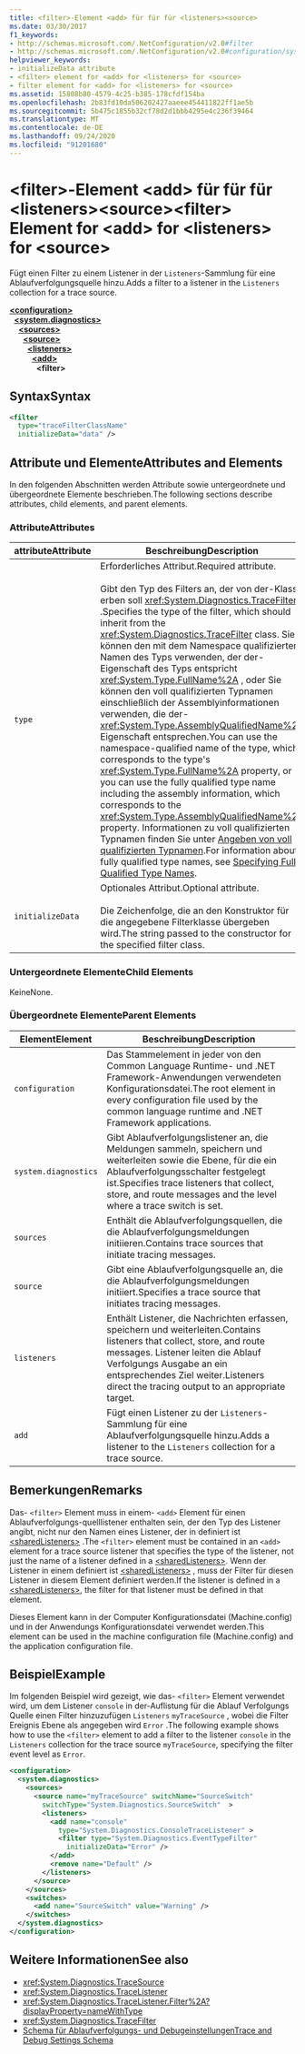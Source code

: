 ```yaml
---
title: <filter>-Element <add> für für für <listeners><source>
ms.date: 03/30/2017
f1_keywords:
- http://schemas.microsoft.com/.NetConfiguration/v2.0#filter
- http://schemas.microsoft.com/.NetConfiguration/v2.0#configuration/system.diagnostics/sources/source/listeners/add/filter
helpviewer_keywords:
- initializeData attribute
- <filter> element for <add> for <listeners> for <source>
- filter element for <add> for <listeners> for <source>
ms.assetid: 15808b80-4579-4c25-b385-178cfdf154ba
ms.openlocfilehash: 2b83fd10da506202427aaeee454411822ff1ae5b
ms.sourcegitcommit: 5b475c1855b32cf78d2d1bbb4295e4c236f39464
ms.translationtype: MT
ms.contentlocale: de-DE
ms.lasthandoff: 09/24/2020
ms.locfileid: "91201680"
---
```

# <a name="filter-element-for-add-for-listeners-for-source"></a><span data-ttu-id="b4d06-102">\<filter>-Element \<add> für für für \<listeners>\<source></span><span class="sxs-lookup"><span data-stu-id="b4d06-102">\<filter> Element for \<add> for \<listeners> for \<source></span></span>

<span data-ttu-id="b4d06-103">Fügt einen Filter zu einem Listener in der `Listeners`-Sammlung für eine Ablaufverfolgungsquelle hinzu.</span><span class="sxs-lookup"><span data-stu-id="b4d06-103">Adds a filter to a listener in the `Listeners` collection for a trace source.</span></span>  

[**\<configuration>**](../configuration-element.md)\
&nbsp;&nbsp;[**\<system.diagnostics>**](system-diagnostics-element.md)\
&nbsp;&nbsp;&nbsp;&nbsp;[**\<sources>**](sources-element.md)\
&nbsp;&nbsp;&nbsp;&nbsp;&nbsp;&nbsp;[**\<source>**](source-element.md)\
&nbsp;&nbsp;&nbsp;&nbsp;&nbsp;&nbsp;&nbsp;&nbsp;[**\<listeners>**](listeners-element-for-source.md)\
&nbsp;&nbsp;&nbsp;&nbsp;&nbsp;&nbsp;&nbsp;&nbsp;&nbsp;&nbsp;[**\<add>**](add-element-for-listeners-for-source.md)\
&nbsp;&nbsp;&nbsp;&nbsp;&nbsp;&nbsp;&nbsp;&nbsp;&nbsp;&nbsp;&nbsp;&nbsp;**\<filter>**

## <a name="syntax"></a><span data-ttu-id="b4d06-104">Syntax</span><span class="sxs-lookup"><span data-stu-id="b4d06-104">Syntax</span></span>  
  
```xml  
<filter
  type="traceFilterClassName"
  initializeData="data" />  
```  
  
## <a name="attributes-and-elements"></a><span data-ttu-id="b4d06-105">Attribute und Elemente</span><span class="sxs-lookup"><span data-stu-id="b4d06-105">Attributes and Elements</span></span>  

 <span data-ttu-id="b4d06-106">In den folgenden Abschnitten werden Attribute sowie untergeordnete und übergeordnete Elemente beschrieben.</span><span class="sxs-lookup"><span data-stu-id="b4d06-106">The following sections describe attributes, child elements, and parent elements.</span></span>  
  
### <a name="attributes"></a><span data-ttu-id="b4d06-107">Attribute</span><span class="sxs-lookup"><span data-stu-id="b4d06-107">Attributes</span></span>  
  
|<span data-ttu-id="b4d06-108">attribute</span><span class="sxs-lookup"><span data-stu-id="b4d06-108">Attribute</span></span>|<span data-ttu-id="b4d06-109">Beschreibung</span><span class="sxs-lookup"><span data-stu-id="b4d06-109">Description</span></span>|  
|---------------|-----------------|  
|`type`|<span data-ttu-id="b4d06-110">Erforderliches Attribut.</span><span class="sxs-lookup"><span data-stu-id="b4d06-110">Required attribute.</span></span><br /><br /> <span data-ttu-id="b4d06-111">Gibt den Typ des Filters an, der von der-Klasse erben soll <xref:System.Diagnostics.TraceFilter> .</span><span class="sxs-lookup"><span data-stu-id="b4d06-111">Specifies the type of the filter, which should inherit from the <xref:System.Diagnostics.TraceFilter> class.</span></span> <span data-ttu-id="b4d06-112">Sie können den mit dem Namespace qualifizierten Namen des Typs verwenden, der der-Eigenschaft des Typs entspricht <xref:System.Type.FullName%2A> , oder Sie können den voll qualifizierten Typnamen einschließlich der Assemblyinformationen verwenden, die der- <xref:System.Type.AssemblyQualifiedName%2A> Eigenschaft entsprechen.</span><span class="sxs-lookup"><span data-stu-id="b4d06-112">You can use the namespace-qualified name of the type, which corresponds to the type's <xref:System.Type.FullName%2A> property, or you can use the fully qualified type name including the assembly information, which corresponds to the <xref:System.Type.AssemblyQualifiedName%2A> property.</span></span> <span data-ttu-id="b4d06-113">Informationen zu voll qualifizierten Typnamen finden Sie unter [Angeben von voll qualifizierten Typnamen](../../../reflection-and-codedom/specifying-fully-qualified-type-names.md).</span><span class="sxs-lookup"><span data-stu-id="b4d06-113">For information about fully qualified type names, see [Specifying Fully Qualified Type Names](../../../reflection-and-codedom/specifying-fully-qualified-type-names.md).</span></span>|  
|`initializeData`|<span data-ttu-id="b4d06-114">Optionales Attribut.</span><span class="sxs-lookup"><span data-stu-id="b4d06-114">Optional attribute.</span></span><br /><br /> <span data-ttu-id="b4d06-115">Die Zeichenfolge, die an den Konstruktor für die angegebene Filterklasse übergeben wird.</span><span class="sxs-lookup"><span data-stu-id="b4d06-115">The string passed to the constructor for the specified filter class.</span></span>|  
  
### <a name="child-elements"></a><span data-ttu-id="b4d06-116">Untergeordnete Elemente</span><span class="sxs-lookup"><span data-stu-id="b4d06-116">Child Elements</span></span>  

 <span data-ttu-id="b4d06-117">Keine</span><span class="sxs-lookup"><span data-stu-id="b4d06-117">None.</span></span>  
  
### <a name="parent-elements"></a><span data-ttu-id="b4d06-118">Übergeordnete Elemente</span><span class="sxs-lookup"><span data-stu-id="b4d06-118">Parent Elements</span></span>  
  
|<span data-ttu-id="b4d06-119">Element</span><span class="sxs-lookup"><span data-stu-id="b4d06-119">Element</span></span>|<span data-ttu-id="b4d06-120">Beschreibung</span><span class="sxs-lookup"><span data-stu-id="b4d06-120">Description</span></span>|  
|-------------|-----------------|  
|`configuration`|<span data-ttu-id="b4d06-121">Das Stammelement in jeder von den Common Language Runtime- und .NET Framework-Anwendungen verwendeten Konfigurationsdatei.</span><span class="sxs-lookup"><span data-stu-id="b4d06-121">The root element in every configuration file used by the common language runtime and .NET Framework applications.</span></span>|  
|`system.diagnostics`|<span data-ttu-id="b4d06-122">Gibt Ablaufverfolgungslistener an, die Meldungen sammeln, speichern und weiterleiten sowie die Ebene, für die ein Ablaufverfolgungsschalter festgelegt ist.</span><span class="sxs-lookup"><span data-stu-id="b4d06-122">Specifies trace listeners that collect, store, and route messages and the level where a trace switch is set.</span></span>|  
|`sources`|<span data-ttu-id="b4d06-123">Enthält die Ablaufverfolgungsquellen, die die Ablaufverfolgungsmeldungen initiieren.</span><span class="sxs-lookup"><span data-stu-id="b4d06-123">Contains trace sources that initiate tracing messages.</span></span>|  
|`source`|<span data-ttu-id="b4d06-124">Gibt eine Ablaufverfolgungsquelle an, die die Ablaufverfolgungsmeldungen initiiert.</span><span class="sxs-lookup"><span data-stu-id="b4d06-124">Specifies a trace source that initiates tracing messages.</span></span>|  
|`listeners`|<span data-ttu-id="b4d06-125">Enthält Listener, die Nachrichten erfassen, speichern und weiterleiten.</span><span class="sxs-lookup"><span data-stu-id="b4d06-125">Contains listeners that collect, store, and route messages.</span></span> <span data-ttu-id="b4d06-126">Listener leiten die Ablauf Verfolgungs Ausgabe an ein entsprechendes Ziel weiter.</span><span class="sxs-lookup"><span data-stu-id="b4d06-126">Listeners direct the tracing output to an appropriate target.</span></span>|  
|`add`|<span data-ttu-id="b4d06-127">Fügt einen Listener zu der `Listeners`-Sammlung für eine Ablaufverfolgungsquelle hinzu.</span><span class="sxs-lookup"><span data-stu-id="b4d06-127">Adds a listener to the `Listeners` collection for a trace source.</span></span>|  
  
## <a name="remarks"></a><span data-ttu-id="b4d06-128">Bemerkungen</span><span class="sxs-lookup"><span data-stu-id="b4d06-128">Remarks</span></span>  

 <span data-ttu-id="b4d06-129">Das- `<filter>` Element muss in einem- `<add>` Element für einen Ablaufverfolgungs-quelllistener enthalten sein, der den Typ des Listener angibt, nicht nur den Namen eines Listener, der in definiert ist [\<sharedListeners>](sharedlisteners-element.md) .</span><span class="sxs-lookup"><span data-stu-id="b4d06-129">The `<filter>` element must be contained in an `<add>` element for a trace source listener that specifies the type of the listener, not just the name of a listener defined in a [\<sharedListeners>](sharedlisteners-element.md).</span></span> <span data-ttu-id="b4d06-130">Wenn der Listener in einem definiert ist [\<sharedListeners>](sharedlisteners-element.md) , muss der Filter für diesen Listener in diesem Element definiert werden.</span><span class="sxs-lookup"><span data-stu-id="b4d06-130">If the listener is defined in a [\<sharedListeners>](sharedlisteners-element.md), the filter for that listener must be defined in that element.</span></span>  
  
 <span data-ttu-id="b4d06-131">Dieses Element kann in der Computer Konfigurationsdatei (Machine.config) und in der Anwendungs Konfigurationsdatei verwendet werden.</span><span class="sxs-lookup"><span data-stu-id="b4d06-131">This element can be used in the machine configuration file (Machine.config) and the application configuration file.</span></span>  
  
## <a name="example"></a><span data-ttu-id="b4d06-132">Beispiel</span><span class="sxs-lookup"><span data-stu-id="b4d06-132">Example</span></span>  

 <span data-ttu-id="b4d06-133">Im folgenden Beispiel wird gezeigt, wie das- `<filter>` Element verwendet wird, um dem Listener `console` in der-Auflistung für die Ablauf Verfolgungs Quelle einen Filter hinzuzufügen `Listeners` `myTraceSource` , wobei die Filter Ereignis Ebene als angegeben wird `Error` .</span><span class="sxs-lookup"><span data-stu-id="b4d06-133">The following example shows how to use the `<filter>` element to add a filter to the listener `console` in the `Listeners` collection for the trace source `myTraceSource`, specifying the filter event level as `Error`.</span></span>  
  
```xml  
<configuration>  
  <system.diagnostics>  
    <sources>  
      <source name="myTraceSource" switchName="SourceSwitch"
        switchType="System.Diagnostics.SourceSwitch"  >  
        <listeners>  
          <add name="console"
            type="System.Diagnostics.ConsoleTraceListener" >  
            <filter type="System.Diagnostics.EventTypeFilter"
              initializeData="Error" />  
          </add>  
          <remove name="Default" />  
        </listeners>  
      </source>  
    </sources>  
    <switches>  
      <add name="SourceSwitch" value="Warning" />  
    </switches>  
  </system.diagnostics>  
</configuration>  
```  
  
## <a name="see-also"></a><span data-ttu-id="b4d06-134">Weitere Informationen</span><span class="sxs-lookup"><span data-stu-id="b4d06-134">See also</span></span>

- <xref:System.Diagnostics.TraceSource>
- <xref:System.Diagnostics.TraceListener>
- <xref:System.Diagnostics.TraceListener.Filter%2A?displayProperty=nameWithType>
- <xref:System.Diagnostics.TraceFilter>
- [<span data-ttu-id="b4d06-135">Schema für Ablaufverfolgungs- und Debugeinstellungen</span><span class="sxs-lookup"><span data-stu-id="b4d06-135">Trace and Debug Settings Schema</span></span>](index.md)

